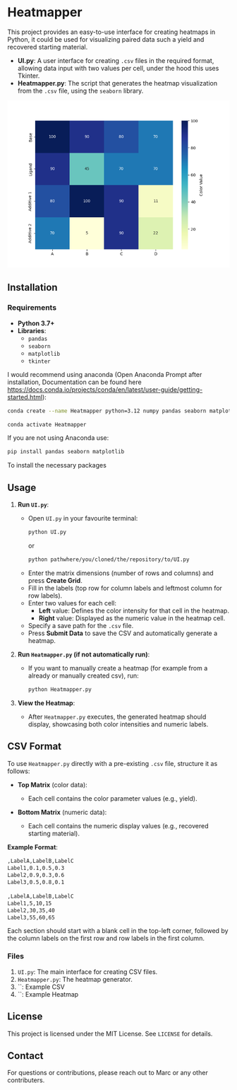 # Heatmapper

This project provides an easy-to-use interface for creating heatmaps in Python, it could be used for visualizing paired data such a yield and recovered starting material.

- **UI.py**: A user interface for creating `.csv` files in the required format, allowing data input with two values per cell, under the hood this uses Tkinter.
- **Heatmapper.py**: The script that generates the heatmap visualization from the `.csv` file, using the `seaborn` library.

![alt text](https://github.com/marcfimm/Heatmapper/blob/main/Seperate_A.png?raw=true)

## Installation

### Requirements

- **Python 3.7+**
- **Libraries**:
  - `pandas`
  - `seaborn`
  - `matplotlib`
  - `tkinter`

I would recommend using anaconda (Open Anaconda Prompt after installation, Documentation can be found here https://docs.conda.io/projects/conda/en/latest/user-guide/getting-started.html):

```bash
conda create --name Heatmapper python=3.12 numpy pandas seaborn matplotlib
```
```bash
conda activate Heatmapper
```

If you are not using Anaconda use:

```bash
pip install pandas seaborn matplotlib
```

To install the necessary packages

## Usage

1. **Run `UI.py`**:
    - Open `UI.py` in your favourite terminal:
      ```bash
      python UI.py
       ```
       or
       ```bash
      python pathwhere/you/cloned/the/repository/to/UI.py
      ```
    - Enter the matrix dimensions (number of rows and columns) and press **Create Grid**.
    - Fill in the labels (top row for column labels and leftmost column for row labels).
    - Enter two values for each cell:
      - **Left** value: Defines the color intensity for that cell in the heatmap.
      - **Right** value: Displayed as the numeric value in the heatmap cell.
    - Specify a save path for the `.csv` file.
    - Press **Submit Data** to save the CSV and automatically generate a heatmap.

2. **Run `Heatmapper.py` (if not automatically run)**:
    - If you want to manually create a heatmap (for example from a already or manually created csv), run:
      ```bash
      python Heatmapper.py
      ```

3. **View the Heatmap**:
   - After `Heatmapper.py` executes, the generated heatmap should display, showcasing both color intensities and numeric labels.

## CSV Format

To use `Heatmapper.py` directly with a pre-existing `.csv` file, structure it as follows:

- **Top Matrix** (color data):
    - Each cell contains the color parameter values (e.g., yield).
  
- **Bottom Matrix** (numeric data):
    - Each cell contains the numeric display values (e.g., recovered starting material).

**Example Format**:

```csv
,LabelA,LabelB,LabelC
Label1,0.1,0.5,0.3
Label2,0.9,0.3,0.6
Label3,0.5,0.8,0.1

,LabelA,LabelB,LabelC
Label1,5,10,15
Label2,30,35,40
Label3,55,60,65
```

Each section should start with a blank cell in the top-left corner, followed by the column labels on the first row and row labels in the first column.

### Files

1. `UI.py`: The main interface for creating CSV files.
2. `Heatmapper.py`: The heatmap generator.
3. ``: Example CSV
4. ``: Example Heatmap

## License

This project is licensed under the MIT License. See `LICENSE` for details.

## Contact

For questions or contributions, please reach out to Marc or any other contributers.



